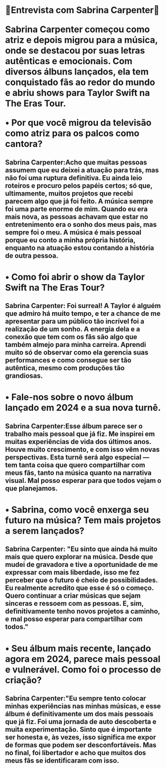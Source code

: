 
<html>
<h1>
<p>🎀Entrevista com Sabrina Carpenter🎀<p>
<p>Sabrina Carpenter começou como atriz e depois migrou para a música, onde se destacou por suas letras autênticas e emocionais. Com diversos álbuns lançados, ela tem conquistado fãs ao redor do mundo e abriu shows para Taylor Swift na The Eras Tour.<p>
<p>• Por que você migrou da televisão como atriz para os palcos como cantora?<p>
<h2>
<p>Sabrina Carpenter:Acho que muitas pessoas assumem que eu deixei a atuação para trás, mas não foi uma ruptura definitiva. Eu ainda leio roteiros e procuro pelos papéis certos; só que, ultimamente, muitos projetos que recebi parecem algo que já foi feito. A música sempre foi uma parte enorme de mim. Quando eu era mais nova, as pessoas achavam que estar no entretenimento era o sonho dos meus pais, mas sempre foi o meu. A música é mais pessoal porque eu conto a minha própria história, enquanto na atuação estou contando a história de outra pessoa.<p>
<h1>
<p>• Como foi abrir o show da Taylor Swift na The Eras Tour?<p>
<h2>
<p>Sabrina Carpenter: Foi surreal! A Taylor é alguém que admiro há muito tempo, e ter a chance de me apresentar para um público tão incrível foi a realização de um sonho. A energia dela e a conexão que tem com os fãs são algo que também almejo para minha carreira. Aprendi muito só de observar como ela gerencia suas performances e como consegue ser tão autêntica, mesmo com produções tão grandiosas.<p> 
<h1>
<p>• Fale-nos sobre o novo álbum lançado em 2024 e a sua nova turnê.<p>
<h2>
<p>Sabrina Carpenter:Esse álbum parece ser o trabalho mais pessoal que já fiz. Me inspirei em muitas experiências de vida dos últimos anos. Houve muito crescimento, e com isso vêm novas perspectivas. Esta turnê será algo especial — tem tanta coisa que quero compartilhar com meus fãs, tanto na música quanto na narrativa visual. Mal posso esperar para que todos vejam o que planejamos.<p>
<h1>
<p>• Sabrina, como você enxerga seu futuro na música? Tem mais projetos a serem lançados?<p>
<h2>
<p>Sabrina Carpenter: "Eu sinto que ainda há muito mais que quero explorar na música. Desde que mudei de gravadora e tive a oportunidade de me expressar com mais liberdade, isso me fez perceber que o futuro é cheio de possibilidades. Eu realmente acredito que esse é só o começo. Quero continuar a criar músicas que sejam sinceras e ressoem com as pessoas. E, sim, definitivamente tenho novos projetos a caminho, e mal posso esperar para compartilhar com todos."<p>
<h1>
<p>• Seu álbum mais recente, lançado agora em 2024, parece mais pessoal e vulnerável. Como foi o processo de criação?<p>
<h2>
<p>Sabrina Carpenter:"Eu sempre tento colocar minhas experiências nas minhas músicas, e esse álbum é definitivamente um dos mais pessoais que já fiz. Foi uma jornada de auto descoberta e muita experimentação. Sinto que é importante ser honesta e, às vezes, isso significa me expor de formas que podem ser desconfortáveis. Mas no final, foi libertador e acho que muitos dos meus fãs se identificaram com isso.<p>
</html>
